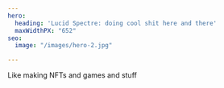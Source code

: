```yaml
---
hero:
  heading: 'Lucid Spectre: doing cool shit here and there'
  maxWidthPX: "652"
seo:
  image: "/images/hero-2.jpg"

---
```

Like making NFTs and games and stuff